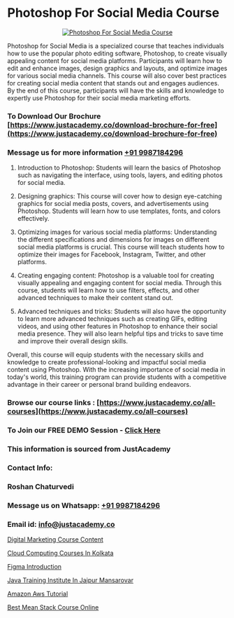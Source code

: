 # Photoshop For Social Media Course

<p align="center">
  <a href="https://justacademy.co/course-detail/photoshop-training">
    <img src="https://justacademy.co/storage2/course_image/1676637576_course_image.webp" alt="Photoshop For Social Media Course">
  </a>
</p>


Photoshop for Social Media is a specialized course that teaches individuals how to use the popular photo editing software, Photoshop, to create visually appealing content for social media platforms. Participants will learn how to edit and enhance images, design graphics and layouts, and optimize images for various social media channels. This course will also cover best practices for creating social media content that stands out and engages audiences. By the end of this course, participants will have the skills and knowledge to expertly use Photoshop for their social media marketing efforts.
### To Download Our Brochure [https://www.justacademy.co/download-brochure-for-free](https://www.justacademy.co/download-brochure-for-free)
### Message us for more information [+91 9987184296](https://api.whatsapp.com/send?phone=919987184296)
1) Introduction to Photoshop:
Students will learn the basics of Photoshop such as navigating the interface, using tools, layers, and editing photos for social media.

2) Designing graphics:
This course will cover how to design eye-catching graphics for social media posts, covers, and advertisements using Photoshop. Students will learn how to use templates, fonts, and colors effectively.

3) Optimizing images for various social media platforms:
Understanding the different specifications and dimensions for images on different social media platforms is crucial. This course will teach students how to optimize their images for Facebook, Instagram, Twitter, and other platforms.

4) Creating engaging content:
Photoshop is a valuable tool for creating visually appealing and engaging content for social media. Through this course, students will learn how to use filters, effects, and other advanced techniques to make their content stand out.

5) Advanced techniques and tricks:
Students will also have the opportunity to learn more advanced techniques such as creating GIFs, editing videos, and using other features in Photoshop to enhance their social media presence. They will also learn helpful tips and tricks to save time and improve their overall design skills. 

Overall, this course will equip students with the necessary skills and knowledge to create professional-looking and impactful social media content using Photoshop. With the increasing importance of social media in today's world, this training program can provide students with a competitive advantage in their career or personal brand building endeavors.

### Browse our course links : [https://www.justacademy.co/all-courses](https://www.justacademy.co/all-courses) 
### To Join our FREE DEMO Session - [Click Here](https://www.justacademy.co/register-for-course-demo)


### This information is sourced from JustAcademy
### Contact Info:
### Roshan Chaturvedi
### Message us on Whatsapp: [+91 9987184296](https://api.whatsapp.com/send?phone=919987184296)
### Email id: [info@justacademy.co](mailto:info@justacademy.co)
                
[Digital Marketing Course Content](https://www.linkedin.com/pulse/digital-marketing-course-content-software-training-mountain-view-f7ljf?trackingId=5W30N2%2FKWIhfRfvssnhd3A%3D%3D&lipi=urn%3Ali%3Apage%3Ad_flagship3_company_admin%3BLLr0XlPoQRKsrZpjwzzNmQ%3D%3D)

[Cloud Computing Courses In Kolkata](https://www.linkedin.com/pulse/cloud-computing-courses-kolkata-justacademy-berlin-r8dbc?trackingId=%2Bmoy0xC8UGV2tQUc%2F87CgQ%3D%3D&lipi=urn%3Ali%3Apage%3Ad_flagship3_company_admin%3Bv3waDY%2FCQ%2FumkrzSJz7bNQ%3D%3D)

[Figma Introduction](https://medium.com/@kumarishimmi99/figma-introduction-0c3b3824347e)

[Java Training Institute In Jaipur Mansarovar](https://medium.com/@namusn/java-training-institute-in-jaipur-mansarovar-c5e4f1276b92)

[Amazon Aws Tutorial](https://justacademyin.github.io/justacademy/amazon-aws-tutorial)

[Best Mean Stack Course Online](https://justacademyin.github.io/Articles/Best-Mean-Stack-Course-Online)

